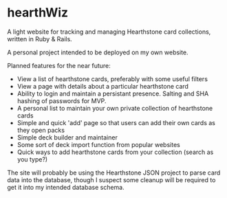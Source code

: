 # hearthWiz

A light website for tracking and managing Hearthstone card collections, written in Ruby &amp; Rails.

A personal project intended to be deployed on my own website.

Planned features for the near future:
- View a list of hearthstone cards, preferably with some useful filters
- View a page with details about a particular hearthstone card
- Ability to login and maintain a persistant presence. Salting and SHA hashing of passwords for MVP.
- A personal list to maintain your own private collection of hearthstone cards
- Simple and quick 'add' page so that users can add their own cards as they open packs
- Simple deck builder and maintainer
- Some sort of deck import function from popular websites
- Quick ways to add hearthstone cards from your collection (search as you type?)

The site will probably be using the Hearthstone JSON project to parse card data into the database, though I suspect some cleanup will be required to get it into my intended database schema.